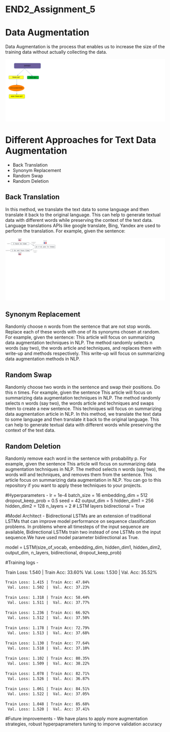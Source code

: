 # END2_Assignment_5

# Data Augmentation
Data Augmentation is the process that enables us to increase the size of the training data without actually collecting the data.

![Data Augmentation](https://github.com/Aditya701/END2_Assignment_5/blob/main/Images/augmentation.png?raw=true)
# Different Approaches for Text Data Augmentation

- Back Translation
- Synonym Replacement
- Random Swap
- Random Deletion

## Back Translation

In this method, we translate the text data to some language and then translate it back to the original language. This can help to generate textual data with different words while preserving the context of the text data. 
Language translations APIs like google translate, Bing, Yandex are used to perform the translation. For example, given the sentence:

![Back Translation](https://github.com/Aditya701/END2_Assignment_5/blob/main/Images/back_translation.png?raw=true)
## Synonym Replacement

Randomly choose n words from the sentence that are not stop words. Replace each of these words with one of its synonyms chosen at random. 
For example, given the sentence:
This article will focus on summarizing data augmentation techniques in NLP.
The method randomly selects n words (say two), the words article and techniques, and replaces them with write-up and methods respectively.
This write-up will focus on summarizing data augmentation methods in NLP.
## Random Swap

Randomly choose two words in the sentence and swap their positions. Do this n times. 
For example, given the sentence
This article will focus on summarizing data augmentation techniques in NLP.
The method randomly selects n words (say two), the words article and techniques and swaps them to create a new sentence.
This techniques will focus on summarizing data augmentation article in NLP.
In this method, we translate the text data to some language and then translate it back to the original language. This can help to generate textual data with different words while preserving the context of the text data. 
## Random Deletion

Randomly remove each word in the sentence with probability p. 
For example, given the sentence
This article will focus on summarizing data augmentation techniques in NLP.
The method selects n words (say two), the words will and techniques, and removes them from the sentence.
This article focus on summarizing data augmentation in NLP.
You can go to this repository if you want to apply these techniques to your projects.


#Hyperparameters - 
lr = 1e-4
batch_size = 16
embedding_dim = 512
dropout_keep_prob = 0.5
seed = 42
output_dim = 5
hidden_dim1 = 256
hidden_dim2 = 128
n_layers = 2  # LSTM layers
bidirectional = True 

#Model Architect - Bidirectional LSTMs are an extension of traditional LSTMs that can improve model performance on sequence classification problems. In problems where all timesteps of the input sequence are available, Bidirectional LSTMs train two instead of one LSTMs on the input sequence.We have used model parameter bidirectional as True.

model = LSTM(size_of_vocab, embedding_dim, hidden_dim1, hidden_dim2, output_dim, n_layers, bidirectional, dropout_keep_prob)

#Training logs - 

Train Loss: 1.540 | Train Acc: 33.60%
	 Val. Loss: 1.530 |  Val. Acc: 35.52% 

	Train Loss: 1.415 | Train Acc: 47.84%
	 Val. Loss: 1.502 |  Val. Acc: 37.23% 

	Train Loss: 1.318 | Train Acc: 58.44%
	 Val. Loss: 1.511 |  Val. Acc: 37.77% 

	Train Loss: 1.236 | Train Acc: 66.92%
	 Val. Loss: 1.512 |  Val. Acc: 37.50% 

	Train Loss: 1.178 | Train Acc: 72.79%
	 Val. Loss: 1.513 |  Val. Acc: 37.68% 

	Train Loss: 1.130 | Train Acc: 77.64%
	 Val. Loss: 1.518 |  Val. Acc: 37.10% 

	Train Loss: 1.102 | Train Acc: 80.35%
	 Val. Loss: 1.509 |  Val. Acc: 38.22% 

	Train Loss: 1.078 | Train Acc: 82.71%
	 Val. Loss: 1.526 |  Val. Acc: 36.87% 

	Train Loss: 1.061 | Train Acc: 84.51%
	 Val. Loss: 1.522 |  Val. Acc: 37.05% 

	Train Loss: 1.048 | Train Acc: 85.68%
	 Val. Loss: 1.520 |  Val. Acc: 37.41% 


#Future improvements - We have plans to apply more augmentation strategies, robust hyperpaprameters tuning to imporve validation accuracy
